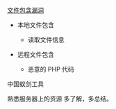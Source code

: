 <!--
 * @Author: kok-s0s
 * @Date: 2021-05-22 17:08:42
 * @LastEditTime: 2021-05-25 16:22:59
 * @Description: 文件包含漏洞
-->

[文件包含漏洞](https://www.freebuf.com/articles/web/182280.html)

- 本地文件包含

  - 读取文件信息

- 远程文件包含
  - 恶意的 PHP 代码

中国蚁剑工具

熟悉服务器上的资源
多了解，多总结。
